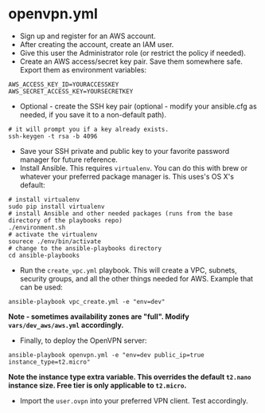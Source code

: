 # openvpn.yml

- Sign up and register for an AWS account.
- After creating the account, create an IAM user.  
- Give this user the Administrator role (or restrict the policy if needed).  
- Create an AWS access/secret key pair.  Save them somewhere safe.  Export them as environment variables:
```
AWS_ACCESS_KEY_ID=YOURACCESSKEY
AWS_SECRET_ACCESS_KEY=YOURSECRETKEY
```
- Optional - create the SSH key pair (optional - modify your ansible.cfg as needed, if you save it to a non-default path).

```
# it will prompt you if a key already exists.  
ssh-keygen -t rsa -b 4096
```

- Save your SSH private and public key to your favorite password manager for future reference.
- Install Ansible.  This requires `virtualenv`. You can do this with brew or whatever your preferred package manager is.  This uses's OS X's default:

```
# install virtualenv
sudo pip install virtualenv
# install Ansible and other needed packages (runs from the base directory of the playbooks repo)
./environment.sh
# activate the virtualenv
sourece ./env/bin/activate
# change to the ansible-playbooks directory 
cd ansible-playbooks
```

- Run the `create_vpc.yml` playbook. This will create a VPC, subnets, security groups, and all the other things needed for AWS.  Example that can be used:

```
ansible-playbook vpc_create.yml -e "env=dev"
```

**Note - sometimes availability zones are "full".  Modify `vars/dev_aws/aws.yml` accordingly.**

- Finally, to deploy the OpenVPN server:

```
ansible-playbook openvpn.yml -e "env=dev public_ip=true instance_type=t2.micro"
```

**Note the instance type extra variable.  This overrides the default `t2.nano` instance size.  Free tier is only applicable to `t2.micro`.**

- Import the `user.ovpn` into your preferred VPN client. Test accordingly.
